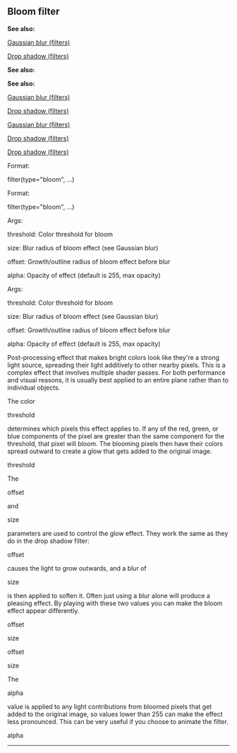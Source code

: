 

 Bloom filter
--------------




**See also:** 


[Gaussian blur (filters)](#/{notes}/filters/blur) 

[Drop shadow (filters)](#/{notes}/filters/drop_shadow) 




**See also:** 

**See also:**

[Gaussian blur (filters)](#/{notes}/filters/blur) 

[Drop shadow (filters)](#/{notes}/filters/drop_shadow) 


[Gaussian blur (filters)](#/{notes}/filters/blur)

[Drop shadow (filters)](#/{notes}/filters/drop_shadow) 

[Drop shadow (filters)](#/{notes}/filters/drop_shadow)


 Format:
 

 filter(type="bloom", ...)
 


 Format:


 filter(type="bloom", ...)



 Args:
 

 threshold: Color threshold for bloom
 

 size: Blur radius of bloom effect (see Gaussian blur)
 

 offset: Growth/outline radius of bloom effect before blur
 

 alpha: Opacity of effect (default is 255, max opacity)
 


 Args:


 threshold: Color threshold for bloom


 size: Blur radius of bloom effect (see Gaussian blur)


 offset: Growth/outline radius of bloom effect before blur


 alpha: Opacity of effect (default is 255, max opacity)


 Post-processing effect that makes bright colors look like they're a strong
light source, spreading their light additively to other nearby pixels. This is
a complex effect that involves multiple shader passes. For both performance and
visual reasons, it is usually best applied to an entire plane rather than to
individual objects.




 The color
 
 threshold
 
 determines which pixels this effect applies to.
If any of the red, green, or blue components of the pixel are greater than the
same component for the threshold, that pixel will bloom. The blooming pixels
then have their colors spread outward to create a glow that gets added to the
original image.




 threshold


 The
 
 offset
 
 and
 
 size
 
 parameters are used to control the
glow effect. They work the same as they do in the drop shadow filter:
 
 offset
 
 causes the light to grow outwards, and a blur of
 
 size
 
 is then applied to soften it. Often just using a blur alone will produce a
pleasing effect. By playing with these two values you can make the bloom effect
appear differently.




 offset


 size


 offset


 size


 The
 
 alpha
 
 value is applied to any light contributions from bloomed
pixels that get added to the original image, so values lower than 255 can make
the effect less pronounced. This can be very useful if you choose to animate
the filter.




 alpha



---


